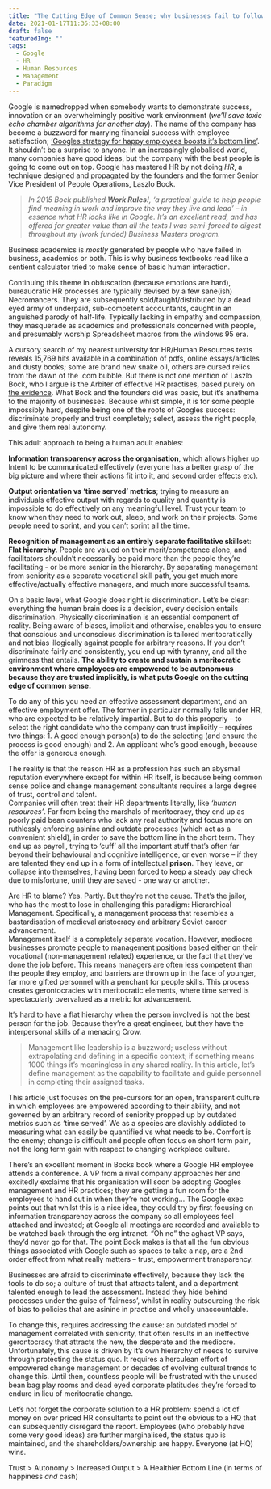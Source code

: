 ```yaml
---
title: "The Cutting Edge of Common Sense; why businesses fail to follow Google's example"
date: 2021-01-17T11:36:33+08:00
draft: false
featuredImg: ""
tags: 
  - Google
  - HR
  - Human Resources
  - Management
  - Paradigm
---
```





Google is namedropped when somebody wants to demonstrate success, innovation or an overwhelmingly positive work environment (*we’ll save toxic echo chamber algorithms for another day*).  The name of the company has become a buzzword for marrying financial success with employee satisfaction; [‘Googles strategy for happy employees boosts it’s bottom line’]( https://www.forbes.com/sites/pavelkrapivin/2018/09/17/how-googles-strategy-for-happy-employees-boosts-its-bottom-line/).  It shouldn’t be a surprise to anyone.  In an increasingly globalised world, many companies have good ideas, but the company with the best people is going to come out on top.  Google has mastered HR by not doing *HR*, a technique designed and propagated by the founders and the former Senior Vice President of People Operations, Laszlo Bock.

> *In 2015 Bock published **Work Rules!**, ‘a practical guide to help people find meaning in work and improve the way they live and lead’ – in essence what HR looks like in Google.  It’s an excellent read, and has offered far greater value than all the texts I was semi-forced to digest throughout my (work funded) Business Masters program.*

Business academics is *mostly* generated by people who have failed in business, academics or both.  This is why business textbooks read like a sentient calculator tried to make sense of basic human interaction.

Continuing this theme in obfuscation (because emotions are hard), bureaucratic HR processes are typically devised by a few sane(ish) Necromancers.  They are subsequently sold/taught/distributed by a dead eyed army of underpaid, sub-competent accountants, caught in an anguished parody of half-life.  Typically lacking in empathy and compassion, they masquerade as academics and professionals concerned with people, and presumably worship Spreadsheet macros from the windows 95 era.  

A cursory search of my nearest university for HR/Human Resources texts reveals 15,769 hits available in a combination of pdfs, online essays/articles and dusty books; some are brand new snake oil, others are cursed relics from the dawn of the .com bubble.  But there is not one mention of Laszlo Bock, who I argue is the Arbiter of effective HR practises, based purely on [the evidence]( https://www.marketwatch.com/story/google-parent-alphabet-joins-1-trillion-in-market-value-for-first-time-2020-01-16).  What Bock and the founders did was basic, but it’s anathema to the majority of businesses.  Because whilst simple, it is for some people impossibly hard, despite being one of the roots of Googles success:  discriminate properly and trust completely; select, assess the right people, and give them real autonomy.  

This adult approach to being a human adult enables: 


**Information transparency across the organisation**, which allows higher up Intent to be communicated effectively (everyone has a better grasp of the big picture and where their actions fit into it, and second order effects etc). 


**Output orientation vs ‘time served’ metrics**; trying to measure an individuals effective output with regards to quality and quantity is impossible to do effectively on any meaningful level.  Trust your team to know when they need to work out, sleep, and work on their projects.  Some people need to sprint, and you can’t sprint all the time.


**Recognition of management as an entirely separate facilitative skillset**: **Flat hierarchy**.  People are valued on their merit/competence alone, and facilitators shouldn’t necessarily be paid more than the people they’re facilitating - or be more senior in the hierarchy.  By separating management from seniority as a separate vocational skill path, you get much more effective/actually effective managers, and much more successful teams.


On a basic level, what Google does right is discrimination.  Let’s be clear: everything the human brain does is a decision, every decision entails discrimination.  Physically discrimination is an essential component of reality.  Being aware of biases, implicit and otherwise, enables you to ensure that conscious and unconscious discrimination is tailored meritocratically and not bias illogically against people for arbitrary reasons.  If you don’t discriminate fairly and consistently, you end up with tyranny, and all the grimness that entails.  **The ability to create and sustain a meritocratic environment where employees are empowered to be autonomous because they are trusted implicitly, is what puts Google on the cutting edge of common sense.**

  
To do any of this you need an effective assessment department, and an effective employment offer.  The former in particular normally falls under HR, who are expected to be relatively impartial.  But to do this properly – to select the right candidate who the company can trust implicitly – requires two things: 1. A good enough person(s) to do the selecting (and ensure the process is good enough) and 2. An applicant who’s good enough, because the offer is generous enough.

The reality is that the reason HR as a profession has such an abysmal reputation everywhere except for within HR itself, is because being common sense police and change management consultants requires a large degree of trust, control and talent.  
Companies will often treat their HR departments literally, like *‘human resources’*.  Far from being the marshals of meritocracy, they end up as poorly paid bean counters who lack any real authority and focus more on ruthlessly enforcing asinine and outdate processes (which act as a convenient shield), in order to save the bottom line in the short term.  They end up as payroll, trying to ‘cuff’ all the important stuff that’s often far beyond their behavioural and cognitive intelligence, or even worse – if they are talented they end up in a form of intellectual **prison**.  They leave, or collapse into themselves, having been forced to keep a steady pay check due to misfortune, until they are saved - one way or another.

Are HR to blame? Yes.  Partly.  But they’re not the cause.  That’s the jailor, who has the most to lose in challenging this paradigm: Hierarchical Management.  Specifically, a management process that resembles a bastardisation of medieval aristocracy and arbitrary Soviet career advancement.  
Management itself is a completely separate vocation.  However, mediocre businesses promote people to management positions based either on their vocational (non-management related) experience, or the fact that they’ve done the job before.  This means managers are often less competent than the people they employ, and barriers are thrown up in the face of younger, far more gifted personnel with a penchant for people skills.  This process creates gerontocracies with meritocratic elements, where time served is spectacularly overvalued as a metric for advancement.

It’s hard to have a flat hierarchy when the person involved is not the best person for the job.  Because they’re a great engineer, but they have the interpersonal skills of a menacing Crow.

> Management like leadership is a buzzword; useless without extrapolating and defining in a specific context; if something means 1000 things it’s meaningless in any shared reality.  In this article, let’s define management as the capability to facilitate and guide personnel in completing their assigned tasks.  

This article just focuses on the pre-cursors for an open, transparent culture in which employees are empowered according to their ability, and not governed by an arbitrary record of seniority propped up by outdated metrics such as ‘time served’. We as a species are slavishly addicted to measuring what can easily be quantified vs what needs to be.  Comfort is the enemy; change is difficult and people often focus on short term pain, not the long term gain with respect to changing workplace culture.  

There’s an excellent moment in Bocks book where a Google HR employee attends a conference.  A VP from a rival company approaches her and excitedly exclaims that his organisation will soon be adopting Googles management and HR practices; they are getting a fun room for the employees to hand out in when they’re not working…  The Google exec points out that whilst this is a nice idea, they could try by first focusing on information transparency across the company so all employees feel attached and invested; at Google all meetings are recorded and available to be watched back through the org intranet.  “Oh no” the aghast VP says, they’d never go for that.  The point Bock makes is that all the fun obvious things associated with Google such as spaces to take a nap, are a 2nd order effect from what really matters – trust, empowerment transparency.   


Businesses are afraid to discriminate effectively, because they lack the tools to do so; a culture of trust that attracts talent, and a department talented enough to lead the assessment.  Instead they hide behind processes under the guise of ‘fairness’, whilst in reality outsourcing the risk of bias to policies that are asinine in practise and wholly unaccountable. 

To change this, requires addressing the cause: an outdated model of management correlated with seniority, that often results in an ineffective gerontocracy that attracts the new, the desperate and the mediocre.  Unfortunately, this cause is driven by it’s own hierarchy of needs to survive through protecting the status quo.  It requires a herculean effort of empowered change management or decades of evolving cultural trends to change this.  Until then, countless people will be frustrated with the unused bean bag play rooms and dead eyed corporate platitudes they’re forced to endure in lieu of meritocratic change.

Let’s not forget the corporate solution to a HR problem: spend a lot of money on over priced HR consultants to point out the obvious to a HQ that can subsequently disregard the report.  Employees (who probably have some very good ideas) are further marginalised, the status quo is maintained, and the shareholders/ownership are happy.  Everyone (at HQ) wins.  

Trust > Autonomy > Increased Output > A Healthier Bottom Line (in terms of happiness *and* cash) 




